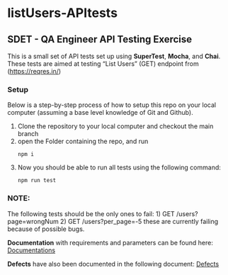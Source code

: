 # listUsers-APItests
## SDET - QA Engineer API Testing Exercise

This is a small set of API tests set up using **SuperTest**, **Mocha**, and **Chai**. 
These tests are aimed at testing “List Users” (GET) endpoint from (https://reqres.in/)


### Setup
Below is a step-by-step process of how to setup this repo on your local computer (assuming a base level knowledge of Git and Github).

1. Clone the repository to your local computer and checkout the main branch
2. open the Folder containing the repo, and run
	```
	npm i
	```
3. Now you should be able to run all tests using the following command: 
	```
	npm run test
	```
### NOTE:
The following tests should be the only ones to fail: 
    1) GET /users?page=wrongNum
    2) GET /users?per_page=-5
these are currently failing because of possible bugs. 


**Documentation** with requirements and parameters can be found here:
	[Documentations](https://github.com/PaLiNYG96/listUsers-APItests/blob/main/Documentation.txt)
	
**Defects** have also been documented in the following document: 
	[Defects](https://github.com/PaLiNYG96/listUsers-APItests/blob/main/defects.txt)
